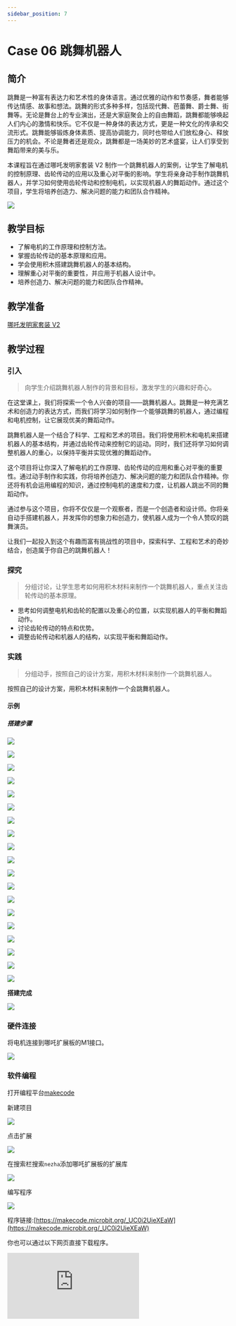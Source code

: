 ```yaml
---
sidebar_position: 7
---
```


# Case 06 跳舞机器人

## 简介

跳舞是一种富有表达力和艺术性的身体语言。通过优雅的动作和节奏感，舞者能够传达情感、故事和想法。跳舞的形式多种多样，包括现代舞、芭蕾舞、爵士舞、街舞等。无论是舞台上的专业演出，还是大家庭聚会上的自由舞蹈，跳舞都能够唤起人们内心的激情和快乐。它不仅是一种身体的表达方式，更是一种文化的传承和交流形式。跳舞能够锻炼身体素质、提高协调能力，同时也带给人们放松身心、释放压力的机会。不论是舞者还是观众，跳舞都是一场美妙的艺术盛宴，让人们享受到舞蹈带来的美与乐。

本课程旨在通过哪吒发明家套装 V2 制作一个跳舞机器人的案例，让学生了解电机的控制原理、齿轮传动的应用以及重心对平衡的影响。学生将亲身动手制作跳舞机器人，并学习如何使用齿轮传动和控制电机，以实现机器人的舞蹈动作。通过这个项目，学生将培养创造力、解决问题的能力和团队合作精神。

![](./images/nezha-inventors-kit-v2-case-06-01.png)

## 教学目标

- 了解电机的工作原理和控制方法。
- 掌握齿轮传动的基本原理和应用。
- 学会使用积木搭建跳舞机器人的基本结构。
- 理解重心对平衡的重要性，并应用于机器人设计中。
- 培养创造力、解决问题的能力和团队合作精神。

## 教学准备

[哪吒发明家套装 V2](https://www.elecfreaks.com/nezha-inventor-s-kit-v2-for-micro-bit.html)


## 教学过程

### 引入

>向学生介绍跳舞机器人制作的背景和目标，激发学生的兴趣和好奇心。

在这堂课上，我们将探索一个令人兴奋的项目——跳舞机器人。跳舞是一种充满艺术和创造力的表达方式，而我们将学习如何制作一个能够跳舞的机器人，通过编程和电机控制，让它展现优美的舞蹈动作。

跳舞机器人是一个结合了科学、工程和艺术的项目。我们将使用积木和电机来搭建机器人的基本结构，并通过齿轮传动来控制它的运动。同时，我们还将学习如何调整机器人的重心，以保持平衡并实现优雅的舞蹈动作。

这个项目将让你深入了解电机的工作原理、齿轮传动的应用和重心对平衡的重要性。通过动手制作和实践，你将培养创造力、解决问题的能力和团队合作精神。你还将有机会运用编程的知识，通过控制电机的速度和力度，让机器人跳出不同的舞蹈动作。

通过参与这个项目，你将不仅仅是一个观察者，而是一个创造者和设计师。你将亲自动手搭建机器人，并发挥你的想象力和创造力，使机器人成为一个令人赞叹的跳舞演员。

让我们一起投入到这个有趣而富有挑战性的项目中，探索科学、工程和艺术的奇妙结合，创造属于你自己的跳舞机器人！

### 探究

>分组讨论，让学生思考如何用积木材料来制作一个跳舞机器人，重点关注齿轮传动的基本原理。

- 思考如何调整电机和齿轮的配置以及重心的位置，以实现机器人的平衡和舞蹈动作。
- 讨论齿轮传动的特点和优势。
- 调整齿轮传动和机器人的结构，以实现平衡和舞蹈动作。

### 实践

>分组动手，按照自己的设计方案，用积木材料来制作一个跳舞机器人。

按照自己的设计方案，用积木材料来制作一个会跳舞机器人。

#### 示例

##### 搭建步骤

![](./images/nezha-inventors-kit-v2-step-06-01.png)

![](./images/nezha-inventors-kit-v2-step-06-02.png)

![](./images/nezha-inventors-kit-v2-step-06-03.png)

![](./images/nezha-inventors-kit-v2-step-06-04.png)

![](./images/nezha-inventors-kit-v2-step-06-05.png)

![](./images/nezha-inventors-kit-v2-step-06-06.png)

![](./images/nezha-inventors-kit-v2-step-06-07.png)

![](./images/nezha-inventors-kit-v2-step-06-08.png)

![](./images/nezha-inventors-kit-v2-step-06-09.png)

![](./images/nezha-inventors-kit-v2-step-06-10.png)

![](./images/nezha-inventors-kit-v2-step-06-11.png)

![](./images/nezha-inventors-kit-v2-step-06-12.png)

![](./images/nezha-inventors-kit-v2-step-06-13.png)

![](./images/nezha-inventors-kit-v2-step-06-14.png)

![](./images/nezha-inventors-kit-v2-step-06-15.png)

![](./images/nezha-inventors-kit-v2-step-06-16.png)

![](./images/nezha-inventors-kit-v2-step-06-17.png)

![](./images/nezha-inventors-kit-v2-step-06-18.png)

![](./images/nezha-inventors-kit-v2-step-06-19.png)

**搭建完成**

![](./images/nezha-inventors-kit-v2-case-06-01.png)

### 硬件连接

将电机连接到哪吒扩展板的M1接口。

![](./images/nezha-inventors-kit-v2-case-07-02.png)

### 软件编程

打开编程平台[makecode](https://makecode.microbit.org/#)

新建项目

![](./images/nezha-inventors-kit-v2-case-19-03.png)

点击扩展

![](./images/nezha-inventors-kit-v2-case-19-04.png)


在搜索栏搜索`nezha`添加哪吒扩展板的扩展库

![](./images/nezha-inventors-kit-v2-case-19-06.png)

编写程序

![](./images/nezha-inventors-kit-v2-case-06-07.png)


程序链接:[https://makecode.microbit.org/_UC0i2UieXEaW](https://makecode.microbit.org/_UC0i2UieXEaW)

你也可以通过以下网页直接下载程序。

<div
    style={{
        position: 'relative',
        paddingBottom: '60%',
        overflow: 'hidden',
    }}
>
    <iframe
        src="https://makecode.microbit.org/_UC0i2UieXEaW"
        frameborder="0"
        sandbox="allow-popups allow-forms allow-scripts allow-same-origin"
        style={{
            position: 'absolute',
            width: '100%',
            height: '100%',
        }}
    />
</div>

### 展示

>分组展示，让每组的机器人一起开始跳舞，比较各组的成果和效果。

#### 示例案例效果

按下micro:bit上的A键，机器人开始跳舞，按下micro:bit上的B键，机器人停止跳舞。

![](./images/nezha-inventors-kit-v2-case-06.gif)

### 反思

>分组分享，让每组的学生分享自己的制作过程和心得，总结自己遇到的问题和解决办法，评价自己的优点和不足。
